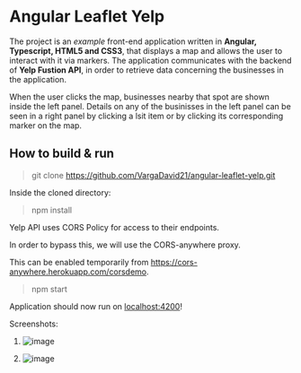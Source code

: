 # Angular Leaflet Yelp

The project is an _example_ front-end application written in **Angular, Typescript, HTML5 and CSS3**, that displays a map and allows the user to interact with it via markers.
The application communicates with the backend of **Yelp Fustion API**, in order to retrieve data concerning the businesses in the application.

When the user clicks the map, businesses nearby that spot are shown inside the left panel. Details on any of the businisses in the left panel can be seen in a right panel by clicking a lsit item or by clicking its corresponding marker on the map.

## How to build & run

> git clone https://github.com/VargaDavid21/angular-leaflet-yelp.git

Inside the cloned directory:

> npm install

Yelp API uses CORS Policy for access to their endpoints. 

In order to bypass this, we will use the CORS-anywhere proxy. 

This can be enabled temporarily from https://cors-anywhere.herokuapp.com/corsdemo.

> npm start

Application should now run on [localhost:4200](http://localhost:4200)!

Screenshots:
1. ![image](https://user-images.githubusercontent.com/101416186/199999693-0c54fdac-93ca-4964-8398-0281d9333972.png)

2. ![image](https://user-images.githubusercontent.com/101416186/200000054-53f707fb-89f3-4737-aecc-0be6459861a6.png)


